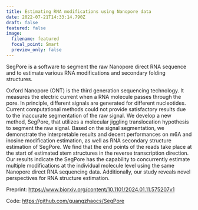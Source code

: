 ```yaml
---
title: Estimating RNA modifications using Nanopore data
date: 2022-07-21T14:33:14.790Z
draft: false
featured: false
image:
  filename: featured
  focal_point: Smart
  preview_only: false
---
```

<!--StartFragment-->

SegPore is a software to segment the raw Nanopore direct RNA sequence and to estimate various RNA modifications and secondary folding structures.

<!--more-->

Oxford Nanopore (ONT) is the third generation sequencing technology. It measures the electric current when a RNA molecule passes through the pore. In principle, different signals are generated for different nucleotides. Current computational methods could not provide satisfactory results due to the inaccurate segmentation of the raw signal. We develop a new method, SegPore, that utilizes a molecular jiggling translocation hypothesis to segment the raw signal. Based on the signal segmentation, we demonstrate the interpretable results and decent performances on m6A and inosine modification estimation, as well as RNA secondary structure estimation of SegPore. We find that the end points of the reads take place at the start of estimated stem structures in the reverse transcription direction. Our results indicate the SegPore has the capability to concurrently estimate multiple modifications at the individual molecule level using the same Nanopore direct RNA sequencing data. Additionally, our study reveals novel perspectives for RNA structure estimation. 



Preprint: https://www.biorxiv.org/content/10.1101/2024.01.11.575207v1

C﻿ode: https://github.com/guangzhaocs/SegPore

<!--EndFragment-->